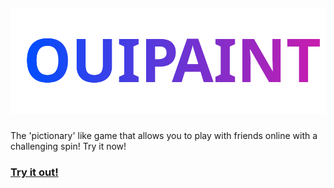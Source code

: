 ## <p align= "center">![](/README%20_files/ouipaint.svg)</p>

The 'pictionary' like game that allows you to play with friends online with a challenging spin!
Try it now!
### [Try it out!](https://ouipaint.app)

